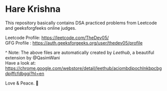 # Hare Krishna
This repository basically contains DSA practiced problems from Leetcode and geeksforgfeeks online judges.

Leetcode Profile: https://leetcode.com/TheDev05/
<br>
GFG Profile : https://auth.geeksforgeeks.org/user/thedev05/profile

^ Note: The above files are automatically created by *Leethub*, a beautiful extension by @QasimWani
<br>
Have a look at: https://chrome.google.com/webstore/detail/leethub/aciombdipochlnkbpcbgdpjffcfdbggi?hl=en
<br>

Love & Peace. 💙

